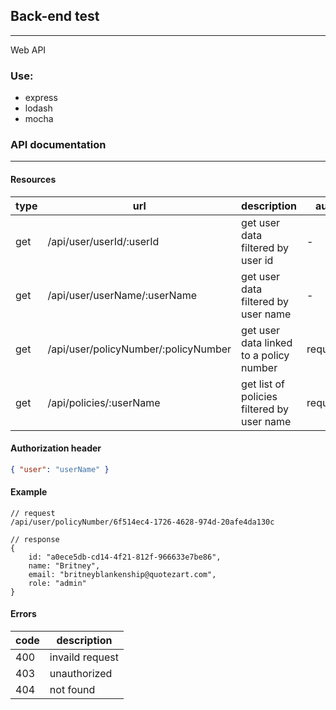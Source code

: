## Back-end test

---

Web API

### Use:

- express
- lodash
- mocha

### API documentation

---

#### Resources

| type | url                                  | description                                | auth     |
| ---- | ------------------------------------ | ------------------------------------------ | -------- |
| get  | /api/user/userId/:userId             | get user data filtered by user id          | -        |
| get  | /api/user/userName/:userName         | get user data filtered by user name        | -        |
| get  | /api/user/policyNumber/:policyNumber | get user data linked to a policy number    | required |
| get  | /api/policies/:userName              | get list of policies filtered by user name | required |

#### Authorization header

```json
{ "user": "userName" }
```

#### Example

```jason
// request
/api/user/policyNumber/6f514ec4-1726-4628-974d-20afe4da130c

// response
{
    id: "a0ece5db-cd14-4f21-812f-966633e7be86",
    name: "Britney",
    email: "britneyblankenship@quotezart.com",
    role: "admin"
}
```

#### Errors

| code | description     |
| ---- | --------------- |
| 400  | invaild request |
| 403  | unauthorized    |
| 404  | not found       |
